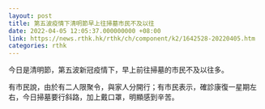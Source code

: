 ```yaml
---
layout: post
title: 第五波疫情下清明節早上往掃墓市民不及以往
date: 2022-04-05 12:05:37.000000000 +08:00
link: https://news.rthk.hk/rthk/ch/component/k2/1642528-20220405.htm
categories: rthk
---
```


今日是清明節，第五波新冠疫情下，早上前往掃墓的市民不及以往多。

有市民說，由於有二人限聚令，與家人分開行；有市民表示，確診康復一星期左右，今日掃墓要行斜路，加上戴口罩，明顯感到辛苦。
